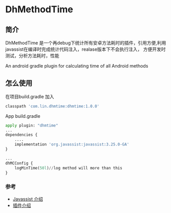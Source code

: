 # DhMethodTime

## 简介

DhMethodTime 是一个再debug下统计所有安卓方法耗时的插件，引用方便,利用javassist在编译时完成统计代码注入，realase版本下不会执行注入， 方便开发时测试，分析方法耗时，性能

An android gradle plugin for calculating time of all Android methods

##  怎么使用

在项目build.gradle 加入
```python
classpath 'com.lin.dhmtime:dhmtime:1.0.0'
```
App build.gradle 
```python
apply plugin: "dhmtime"
...
dependencies {
    ....
    implementation 'org.javassist:javassist:3.25.0-GA'
}

...
dhMCConfig {
    logMinTime(50l)//log method will more than this
}
```



### 参考
* [Javassist 介绍](http://www.javassist.org/tutorial/tutorial.html)
* [插件介绍](https://www.cnblogs.com/dikeboy/p/11570076.html)
